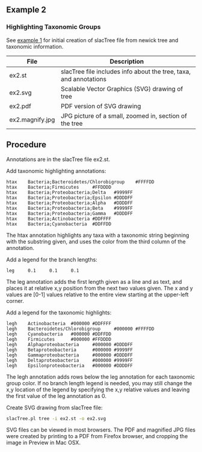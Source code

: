 ## Example 2 ##
### Highlighting Taxonomic Groups ###

See [example 1](../ex1_simple) for initial creation of slacTree file from newick tree and taxonomic information.

| File | Description |
|------|-------------|
| ex2.st     | slacTree file includes info about the tree, taxa, and annotations |
| ex2.svg    | Scalable Vector Graphics (SVG) drawing of tree |
| ex2.pdf    | PDF version of SVG drawing |
| ex2.magnify.jpg | JPG picture of a small, zoomed in, section of the tree |

Procedure
---------

Annotations are in the slacTree file ex2.st.

Add taxonomic highlighting annotations:

```
htax    Bacteria;Bacteroidetes/Chlorobigroup    #FFFFDD
htax    Bacteria;Firmicutes     #FFDDDD
htax    Bacteria;Proteobacteria;Delta   #9999FF
htax    Bacteria;Proteobacteria;Epsilon #DDDDFF
htax    Bacteria;Proteobacteria;Alpha   #DDDDFF
htax    Bacteria;Proteobacteria;Beta    #9999FF
htax    Bacteria;Proteobacteria;Gamma   #DDDDFF
htax    Bacteria;Actinobacteria #DDFFFF
htax    Bacteria;Cyanobacteria  #DDFFDD
```

The htax annotation highlights any taxa with a taxonomic string beginning with the substring given, and uses the color from the third column of the annotation.

Add a legend for the branch lengths:

```
leg     0.1     0.1     0.1
```

The leg annotation adds the first length given as a line and as text, and places it at relative x,y position from the next two values given.  The x and y values are [0-1] values relative to the entire view starting at the upper-left corner.

Add a legend for the taxonomic highlights:

```
legh    Actinobacteria  #000000 #DDFFFF
legh    Bacteroidetes/Chlorobigroup     #000000 #FFFFDD
legh    Cyanobacteria   #000000 #DDFFDD
legh    Firmicutes      #000000 #FFDDDD
legh    Alphaproteobacteria     #000000 #DDDDFF
legh    Betaproteobacteria      #000000 #9999FF
legh    Gammaproteobacteria     #000000 #DDDDFF
legh    Deltaproteobacteria     #000000 #9999FF
legh    Epsilonproteobacteria   #000000 #DDDDFF
```
The legh annotation adds rows below the leg annotation for each taxonomic group color.  If no branch length legend is needed, you may still change the x,y location of the legend by specifying the x,y relative values and leaving the first value of the leg annotation as 0.


Create SVG drawing from slacTree file:

```bash
slacTree.pl tree -i ex2.st -o ex2.svg
```

SVG files can be viewed in most browsers. The PDF and magnified JPG files were created by printing to a PDF from Firefox browser, and cropping the image in Preview in Mac OSX.

